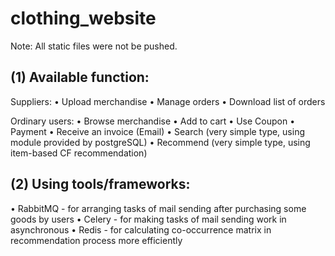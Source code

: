 # clothing_website

Note: All static files were not be pushed.

(1) Available function: 
---

Suppliers:
  • Upload merchandise
  • Manage orders
  • Download list of orders

Ordinary users:
  • Browse merchandise
  • Add to cart
  • Use Coupon
  • Payment
  • Receive an invoice (Email)
  • Search (very simple type, using module provided by postgreSQL)
  • Recommend (very simple type, using item-based CF recommendation)
  
(2) Using tools/frameworks: 
---
  • RabbitMQ - for arranging tasks of mail sending after purchasing some goods by users
  • Celery - for making tasks of mail sending work in asynchronous
  • Redis - for calculating co-occurrence matrix in recommendation process more efficiently
